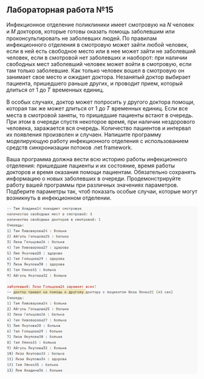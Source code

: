 ﻿## Лабораторная работа №15

Инфекционное отделение поликлиники имеет смотровую на 𝑁 человек и 𝑀
докторов, которые готовы оказать помощь заболевшим или проконсультировать не
заболевших людей. По правилам инфекционного отделения в смотровую может
зайти любой человек, если в ней есть свободное место или в нее может зайти не
заболевший человек, если в смотровой нет заболевших и наоборот: при наличии
свободных мест заболевший человек может войти в смотровую, если там только
заболевшие. Как только человек вошел в смотровую он занимает свое место и
ожидает доктора. Незанятый доктор выбирает пациента, пришедшего раньше
других, и проводит прием, который длиться от 1 до 𝑇 временных единиц. 

В особых случаях, доктор может попросить у другого доктора помощи, которая так же может 
длиться от 1 до 𝑇 временных единиц. Если все места в смотровой заняты, то
пришедшие пациенты встают в очередь. При этом в очереди спустя некоторое время,
при наличии нездорового человека, заражается вся очередь. Количество пациентов
и интервал их появления произволен и случаен. Напишите программу
моделирующую работу инфекционного отделения с использованием средств
синхронизации потоков .net framework. 

Ваша программа должна вести всю историю
работы инфекционного отделения: пришедшие пациенты и их состояние, время
работы докторов и время оказания помощи пациентам. Обязательно сохранять
информацию о новых заболевших в очереди. Продемонстрируйте работу вашей
программы при различных значениях параметров. Подберите параметры так, чтоб
показать особые случаи, которые могут возникнуть в инфекционном отделении.

![Заражение очереди и помощь доктора](https://github.com/elizarpif/pain/blob/master/ConsoleApplication15/ConsoleApplication15/scrins/Снимок2.PNG)